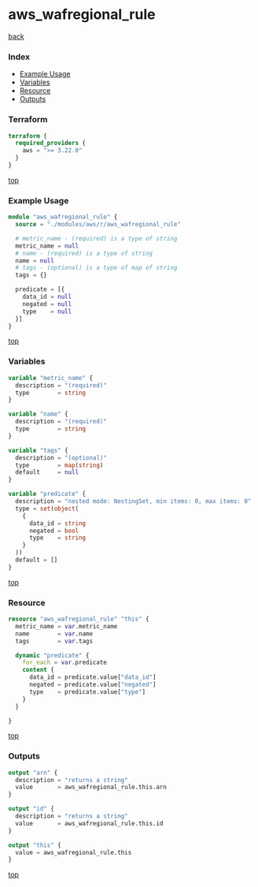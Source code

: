 # aws_wafregional_rule

[back](../aws.md)

### Index

- [Example Usage](#example-usage)
- [Variables](#variables)
- [Resource](#resource)
- [Outputs](#outputs)

### Terraform

```terraform
terraform {
  required_providers {
    aws = ">= 3.22.0"
  }
}
```

[top](#index)

### Example Usage

```terraform
module "aws_wafregional_rule" {
  source = "./modules/aws/r/aws_wafregional_rule"

  # metric_name - (required) is a type of string
  metric_name = null
  # name - (required) is a type of string
  name = null
  # tags - (optional) is a type of map of string
  tags = {}

  predicate = [{
    data_id = null
    negated = null
    type    = null
  }]
}
```

[top](#index)

### Variables

```terraform
variable "metric_name" {
  description = "(required)"
  type        = string
}

variable "name" {
  description = "(required)"
  type        = string
}

variable "tags" {
  description = "(optional)"
  type        = map(string)
  default     = null
}

variable "predicate" {
  description = "nested mode: NestingSet, min items: 0, max items: 0"
  type = set(object(
    {
      data_id = string
      negated = bool
      type    = string
    }
  ))
  default = []
}
```

[top](#index)

### Resource

```terraform
resource "aws_wafregional_rule" "this" {
  metric_name = var.metric_name
  name        = var.name
  tags        = var.tags

  dynamic "predicate" {
    for_each = var.predicate
    content {
      data_id = predicate.value["data_id"]
      negated = predicate.value["negated"]
      type    = predicate.value["type"]
    }
  }

}
```

[top](#index)

### Outputs

```terraform
output "arn" {
  description = "returns a string"
  value       = aws_wafregional_rule.this.arn
}

output "id" {
  description = "returns a string"
  value       = aws_wafregional_rule.this.id
}

output "this" {
  value = aws_wafregional_rule.this
}
```

[top](#index)
